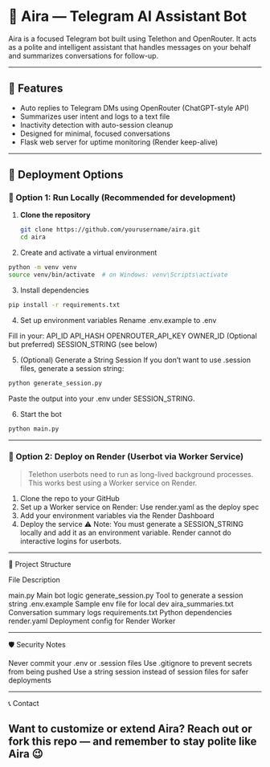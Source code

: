 # 🤖 Aira — Telegram AI Assistant Bot

Aira is a focused Telegram bot built using Telethon and OpenRouter. It acts as a polite and intelligent assistant that handles messages on your behalf and summarizes conversations for follow-up.

---

## 🔧 Features
- Auto replies to Telegram DMs using OpenRouter (ChatGPT-style API)
- Summarizes user intent and logs to a text file
- Inactivity detection with auto-session cleanup
- Designed for minimal, focused conversations
- Flask web server for uptime monitoring (Render keep-alive)

---

## 🚀 Deployment Options

### 🔹 Option 1: Run Locally (Recommended for development)

1. **Clone the repository**  
   ```bash
   git clone https://github.com/yourusername/aira.git
   cd aira

2. Create and activate a virtual environment

```bash
python -m venv venv
source venv/bin/activate  # on Windows: venv\Scripts\activate
```

3. Install dependencies
```bash
pip install -r requirements.txt
```

4. Set up environment variables
Rename .env.example to .env

Fill in your:
API_ID
API_HASH
OPENROUTER_API_KEY
OWNER_ID
(Optional but preferred) SESSION_STRING (see below)


5. (Optional) Generate a String Session
If you don’t want to use .session files, generate a session string:

```bash
python generate_session.py
```

Paste the output into your .env under SESSION_STRING.


6. Start the bot
```bash
python main.py
```
---

### 🔹 Option 2: Deploy on Render (Userbot via Worker Service)

> Telethon userbots need to run as long-lived background processes. This works best using a Worker service on Render.

1. Clone the repo to your GitHub
2. Set up a Worker service on Render:
Use render.yaml as the deploy spec
3. Add your environment variables via the Render Dashboard
4. Deploy the service
⚠️ Note: You must generate a SESSION_STRING locally and add it as an environment variable. Render cannot do interactive logins for userbots.


---

📁 Project Structure

File	Description

main.py	Main bot logic
generate_session.py	Tool to generate a session string
.env.example	Sample env file for local dev
aira_summaries.txt	Conversation summary logs
requirements.txt	Python dependencies
render.yaml	Deployment config for Render Worker

---

🛡️ Security Notes

Never commit your .env or .session files
Use .gitignore to prevent secrets from being pushed
Use a string session instead of session files for safer deployments

---

📞 Contact

Want to customize or extend Aira? Reach out or fork this repo — and remember to stay polite like Aira 😉
---

